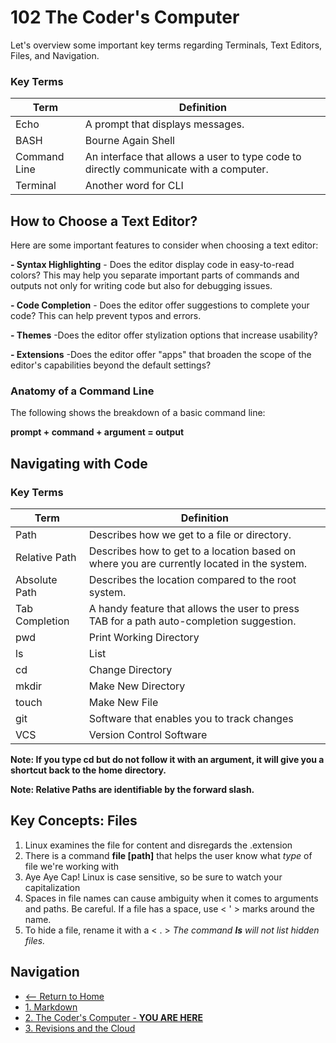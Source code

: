 # 102 The Coder's Computer

Let's overview some important key terms regarding Terminals, Text Editors, Files, and Navigation.

### Key Terms

Term | Definition
------------ | ------------
Echo | A prompt that displays messages.
BASH | Bourne Again Shell
Command Line | An interface that allows a user to type code to directly communicate with a computer.
Terminal | Another word for CLI

## How to Choose a Text Editor?

Here are some important features to consider when choosing a text editor:

**- Syntax Highlighting**
    - Does the editor display code in easy-to-read colors? This may help you separate important parts of commands and outputs not only for writing code but also for debugging issues.

**- Code Completion**
    - Does the editor offer suggestions to complete your code? This can help prevent typos and errors.

**- Themes**
    -Does the editor offer stylization options that increase usability?

**- Extensions**
    -Does the editor offer "apps" that broaden the scope of the editor's capabilities beyond the default settings?
    
    
### Anatomy of a Command Line

The following shows the breakdown of a basic command line:

**prompt + command + argument = output**

## Navigating with Code

### Key Terms

Term | Definition
------------ | ------------
Path | Describes how we get to a file or directory.
Relative Path | Describes how to get to a location based on where you are currently located in the system.
Absolute Path | Describes the location compared to the root system.
Tab Completion | A handy feature that allows the user to press TAB for a path auto-completion suggestion.
pwd | Print Working Directory
ls | List
cd | Change Directory
mkdir | Make New Directory
touch | Make New File
git | Software that enables you to track changes
VCS | Version Control Software

**Note: If you type cd but do not follow it with an argument, it will give you a shortcut back to the home directory.**

**Note: Relative Paths are identifiable by the forward slash.**

## Key Concepts: Files

1. Linux examines the file for content and disregards the .extension
2. There is a command **file \[path\]** that helps the user know what *type* of file we're working with
3. Aye Aye Cap! Linux is case sensitive, so be sure to watch your capitalization
4. Spaces in file names can cause ambiguity when it comes to arguments and paths. Be careful. If a file has a space, use < ' > marks around the name.
5. To hide a file, rename it with a < . > *The command **ls** will not list hidden files.*

## Navigation

- [<-- Return to Home](README.md)
- [1. Markdown](markdown.md)
- [2. The Coder's Computer - **YOU ARE HERE**](thecoderscomputer.md)
- [3. Revisions and the Cloud](revisionsandthecloud.md)


